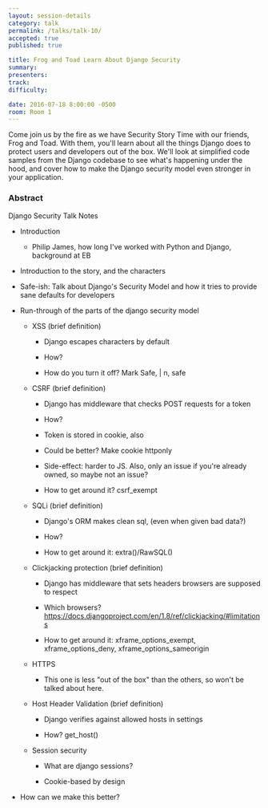 ```yaml
---
layout: session-details
category: talk
permalink: /talks/talk-10/
accepted: true
published: true

title: Frog and Toad Learn About Django Security
summary:
presenters:
track:
difficulty:

date: 2016-07-18 8:00:00 -0500
room: Room 1
---
```

Come join us by the fire as we have Security Story Time with our friends, Frog
and Toad. With them, you'll learn about all the things Django does to protect
users and developers out of the box. We'll look at simplified code samples
from the Django codebase to see what's happening under the hood, and cover how
to make the Django security model even stronger in your application.

### Abstract

Django Security Talk Notes

  * Introduction
    * Philip James, how long I've worked with Python and Django, background at EB
  * Introduction to the story, and the characters
  * Safe-ish: Talk about Django's Security Model and how it tries to provide sane defaults for developers
  * Run-through of the parts of the django security model

    * XSS (brief definition)

      * Django escapes characters by default

      * How?

      * How do you turn it off? Mark Safe, | n, safe

    * CSRF (brief definition)

      * Django has middleware that checks POST requests for a token

      * How?

      * Token is stored in cookie, also

      * Could be better? Make cookie httponly

      * Side-effect: harder to JS. Also, only an issue if you're already owned, so maybe not an issue?

      * How to get around it? csrf_exempt

    * SQLi (brief definition)

      * Django's ORM makes clean sql, (even when given bad data?)

      * How?

      * How to get around it: extra()/RawSQL()

    * Clickjacking protection (brief definition)

      * Django has middleware that sets headers browsers are supposed to respect

      * Which browsers? https://docs.djangoproject.com/en/1.8/ref/clickjacking/#limitations

      * How to get around it: xframe_options_exempt, xframe_options_deny, xframe_options_sameorigin

    * HTTPS

      * This one is less "out of the box" than the others, so won't be talked about here.
    * Host Header Validation (brief definition)

      * Django verifies against allowed hosts in settings

      * How? get_host()

    * Session security

      * What are django sessions?

      * Cookie-based by design

  * How can we make this better?

